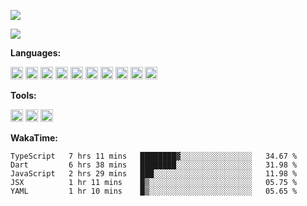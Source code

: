 <!--
**virzs/virzs** is a ✨ _special_ ✨ repository because its `README.md` (this file) appears on your GitHub profile.

Here are some ideas to get you started:

- 🔭 I’m currently working on ...
- 🌱 I’m currently learning ...
- 👯 I’m looking to collaborate on ...
- 🤔 I’m looking for help with ...
- 💬 Ask me about ...
- 📫 How to reach me: ...
- 😄 Pronouns: ...
- ⚡ Fun fact: ...
-->
![](https://github-readme-stats.vercel.app/api?username=virzs&show_icons=true)

![](https://github-readme-stats.vercel.app/api/wakatime?username=virzs)

**Languages:**

<code><img height="20" src="https://simpleicons.org/icons/vue-dot-js.svg"></code>
<code><img height="20" src="https://simpleicons.org/icons/react.svg"></code>
<code><img height="20" src="https://simpleicons.org/icons/javascript.svg"></code>
<code><img height="20" src="https://simpleicons.org/icons/typescript.svg"></code>
<code><img height="20" src="https://simpleicons.org/icons/json.svg"></code>
<code><img height="20" src="https://simpleicons.org/icons/markdown.svg"></code>
<code><img height="20" src="https://simpleicons.org/icons/node-dot-js.svg"></code>
<code><img height="20" src="https://simpleicons.org/icons/nestjs.svg"></code>
<code><img height="20" src="https://simpleicons.org/icons/mysql.svg"></code>
<code><img height="20" src="https://simpleicons.org/icons/mongodb.svg"></code>

**Tools:**

<code><img height="20" src="https://simpleicons.org/icons/visualstudiocode.svg"></code>
<code><img height="20" src="https://simpleicons.org/icons/webstorm.svg"></code>
<code><img height="20" src="https://simpleicons.org/icons/androidstudio.svg"></code>

**WakaTime:**

  <!--START_SECTION:waka-->
```text
TypeScript   7 hrs 11 mins   ████████▓░░░░░░░░░░░░░░░░   34.67 % 
Dart         6 hrs 38 mins   ████████░░░░░░░░░░░░░░░░░   31.98 % 
JavaScript   2 hrs 29 mins   ███░░░░░░░░░░░░░░░░░░░░░░   11.98 % 
JSX          1 hr 11 mins    █▒░░░░░░░░░░░░░░░░░░░░░░░   05.75 % 
YAML         1 hr 10 mins    █▒░░░░░░░░░░░░░░░░░░░░░░░   05.65 % 
```
<!--END_SECTION:waka-->
